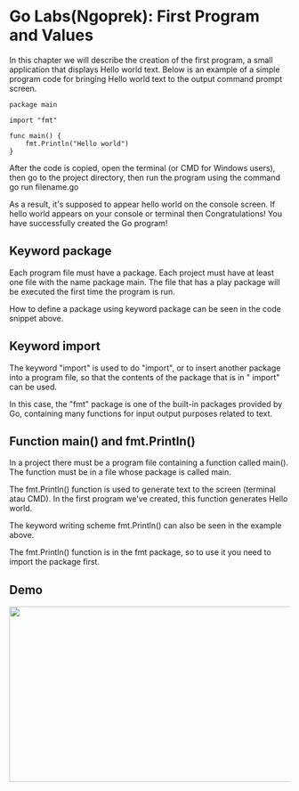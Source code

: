 # Go Labs(Ngoprek): First Program and Values 

In this chapter we will describe the creation of the first program, a small application that displays Hello world text. Below is an example of a simple program code for bringing Hello world text to the output command prompt screen.

```
package main

import "fmt"

func main() {
    fmt.Println("Hello world")
}
```

After the code is copied, open the terminal (or CMD for Windows users), then go to the project directory, then run the program using the command go run filename.go

As a result, it's supposed to appear hello world on the console screen. If hello world appears on your console or terminal then Congratulations! You have successfully created the Go program!

## Keyword package

Each program file must have a package. Each project must have at least one file with the name package main. The file that has a play package will be executed the first time the program is run.

How to define a package using keyword package can be seen in the code snippet above.

## Keyword import

The keyword "import" is used to do "import", or to insert another package into a program file, so that the contents of the package that is in " import" can be used.

In this case, the "fmt" package is one of the built-in packages provided by Go, containing many functions for input output purposes related to text.

## Function main() and fmt.Println()

In a project there must be a program file containing a function called main(). The function must be in a file whose package is called main.

The fmt.Println() function is used to generate text to the screen (terminal atau CMD). In the first program we've created, this function generates Hello world.

The keyword writing scheme fmt.Println() can also be seen in the example above.

The fmt.Println() function is in the fmt package, so to use it you need to import the package first.

## Demo

[<img src="https://storage.googleapis.com/techinet-public/netsents/techinets/youtube/thumbnails/GolangSeries/E2.png" width="560" height="315">](https://www.youtube.com/embed/Kuo9o4dd1tE)